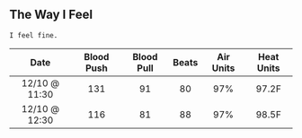 ## The Way I Feel

```text
I feel fine.
```
| Date          | Blood Push | Blood Pull | Beats     | Air Units | Heat Units |
| :-----------: | :-------:  | :-------:  | :-------: | :-------: | :-------:  |
| 12/10 @ 11:30 | 131        | 91         | 80        | 97%       | 97.2F      |
| 12/10 @ 12:30 | 116        | 81         | 88        | 97%       | 98.5F      |

